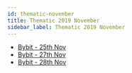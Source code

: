 ```yaml
---
id: thematic-november
title: Thematic 2019 November
sidebar_label: Thematic 2019 November
---
```


-   <a href="/html/Thematic/2019/November/Bybit%20-%2025th%20Nov.html" target="_parent">Bybit - 25th Nov</a>
-   <a href="/html/Thematic/2019/November/Bybit%20-%2027th%20Nov.html" target="_parent">Bybit - 27th Nov</a>
-   <a href="/html/Thematic/2019/November/Bybit%20-%2028th%20Nov.html" target="_parent">Bybit - 28th Nov</a>
